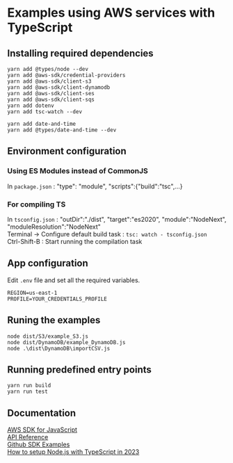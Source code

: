 # Examples using AWS services with TypeScript

## Installing required dependencies
```
yarn add @types/node --dev
yarn add @aws-sdk/credential-providers
yarn add @aws-sdk/client-s3
yarn add @aws-sdk/client-dynamodb
yarn add @aws-sdk/client-ses
yarn add @aws-sdk/client-sqs
yarn add dotenv
yarn add tsc-watch --dev

yarn add date-and-time
yarn add @types/date-and-time --dev
```

## Environment configuration 

### Using ES Modules instead of CommonJS
In `package.json` : "type": "module", "scripts":{"build":"tsc",...}

### For compiling TS
In `tsconfig.json` : "outDir":"./dist", "target":"es2020", "module":"NodeNext", "moduleResolution":"NodeNext"  
Terminal -> Configure default build task : `tsc: watch - tsconfig.json`  
Ctrl-Shift-B    : Start running the compilation task  

## App configuration
Edit `.env` file and set all the required variables.  
```
REGION=us-east-1
PROFILE=YOUR_CREDENTIALS_PROFILE
```

## Runing the examples
```
node dist/S3/example_S3.js
node dist/DynamoDB/example_DynamoDB.js
node .\dist\DynamoDB\importCSV.js
```

## Running predefined entry points
```
yarn run build
yarn run test
```




## Documentation

[AWS SDK for JavaScript](https://aws.amazon.com/sdk-for-javascript/)  
[API Reference](https://docs.aws.amazon.com/AWSJavaScriptSDK/latest/)  
[Github SDK Examples](https://github.com/awsdocs/aws-doc-sdk-examples)  
[How to setup Node.js with TypeScript in 2023](https://fireship.io/lessons/typescript-nodejs-setup/)  

